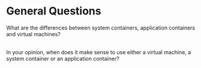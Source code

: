# General Questions

What are the differences between system containers, application containers and virtual machines?<br><br>


In your opinion, when does it make sense to use either a virtual machine, a system container or an application container?
